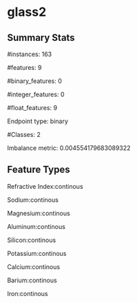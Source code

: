 # glass2

## Summary Stats

#instances: 163

#features: 9

  #binary_features: 0

  #integer_features: 0

  #float_features: 9

Endpoint type: binary

#Classes: 2

Imbalance metric: 0.004554179683089322

## Feature Types

 Refractive Index:continous

Sodium:continous

Magnesium:continous

Aluminum:continous

Silicon:continous

Potassium:continous

Calcium:continous

Barium:continous

Iron:continous

